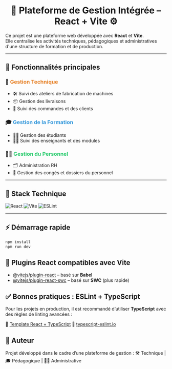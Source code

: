 <h1 align="center">🎯 Plateforme de Gestion Intégrée – React + Vite ⚙️</h1>

Ce projet est une plateforme web développée avec <strong>React</strong> et <strong>Vite</strong>.  
Elle centralise les activités techniques, pédagogiques et administratives d'une structure de formation et de production.

---

## 🚀 Fonctionnalités principales

### 🔧 <span style="color:#e67e22">Gestion Technique</span>
- 🛠️ Suivi des ateliers de fabrication de machines  
- 📦 Gestion des livraisons  
- 🧾 Suivi des commandes et des clients  

### 🎓 <span style="color:#3498db">Gestion de la Formation</span>
- 👨‍🎓 Gestion des étudiants  
- 👩‍🏫 Suivi des enseignants et des modules  

### 👨‍💼 <span style="color:#2ecc71">Gestion du Personnel</span>
- 🗂️ Administration RH  
- 📅 Gestion des congés et dossiers du personnel  

---

## 🧰 Stack Technique

![React](https://img.shields.io/badge/React-20232a?style=for-the-badge&logo=react&logoColor=61dafb)
![Vite](https://img.shields.io/badge/Vite-646cff?style=for-the-badge&logo=vite&logoColor=white)
![ESLint](https://img.shields.io/badge/ESLint-4B32C3?style=for-the-badge&logo=eslint&logoColor=white)

---

## ⚡ Démarrage rapide

```bash
npm install
npm run dev

```

## 🔌 Plugins React compatibles avec Vite

* [@vitejs/plugin-react](https://github.com/vitejs/vite-plugin-react/blob/main/packages/plugin-react) – basé sur **Babel**
* [@vitejs/plugin-react-swc](https://github.com/vitejs/vite-plugin-react/blob/main/packages/plugin-react-swc) – basé sur **SWC** (plus rapide)


## ✅ Bonnes pratiques : ESLint + TypeScript

Pour les projets en production, il est recommandé d’utiliser **TypeScript** avec des règles de linting avancées :

🔗 [Template React + TypeScript](https://github.com/vitejs/vite/tree/main/packages/create-vite/template-react-ts)
🔗 [typescript-eslint.io](https://typescript-eslint.io)


## 👤 Auteur

Projet développé dans le cadre d’une plateforme de gestion :
🛠️ Technique | 🎓 Pédagogique | 👨‍💼 Administrative

